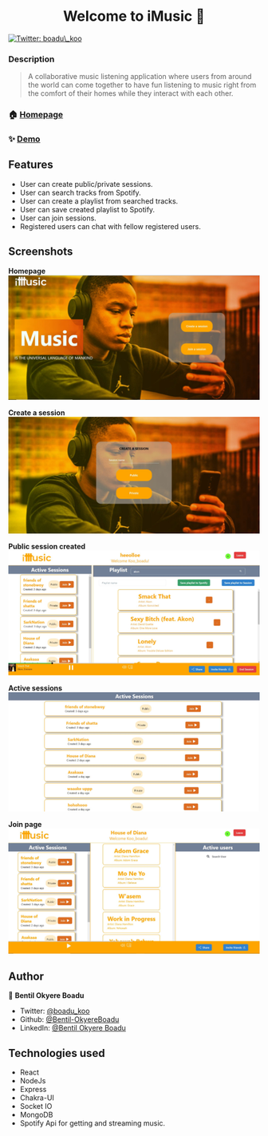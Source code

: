 <h1 align="center">Welcome to iMusic 👋</h1>
<p>
  <a href="https://twitter.com/boadu\_koo" target="_blank">
    <img alt="Twitter: boadu\_koo" src="https://img.shields.io/twitter/follow/boadu\_koo.svg?style=social" />
  </a>
</p>

### Description
> A collaborative music listening application where users from around the world can come together to have fun listening to music right from the comfort of their homes while they interact with each other.

### 🏠 [Homepage](https://imusic-three.vercel.app/)

### ✨ [Demo](https://imusic-three.vercel.app/)

## Features
* User can create public/private sessions.
* User can search tracks from Spotify.
* User can create a playlist from searched tracks.
* User can save created playlist to Spotify.
* User can join sessions.
* Registered users can chat with fellow registered users.

## Screenshots
**Homepage**
![screenshot](frontend/src/assets/imusic%20screenshots/homepage.JPG)

**Create a session**
![screenshot](frontend/src/assets/imusic%20screenshots/createsessionpage.JPG)

**Public session created**
![screenshot](frontend/src/assets/imusic%20screenshots/publicsessioncreated.JPG)

**Active sessions**
![screenshot](frontend/src/assets/imusic%20screenshots/activesessions.JPG)

**Join page**
![screenshot](frontend/src/assets/imusic%20screenshots/joinpage.JPG)


## Author

👤 **Bentil Okyere Boadu**

* Twitter: [@boadu_koo](https://twitter.com/boadu_koo)
* Github: [@Bentil-OkyereBoadu](https://github.com/Bentil-OkyereBoadu)
* LinkedIn: [@Bentil Okyere Boadu](https://linkedin.com/in/BentilOkyereBoadu)

## Technologies used

* React
* NodeJs
* Express
* Chakra-UI
* Socket IO
* MongoDB
* Spotify Api for getting and streaming music.

